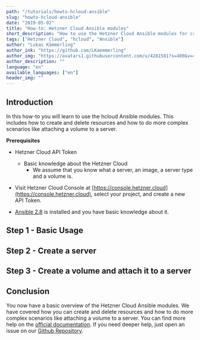 ```yaml
---
path: "/tutorials/howto-hcloud-ansible"
slug: "howto-hcloud-ansible"
date: "2019-05-02"
title: "How-to: Hetzner Cloud Ansible modules"
short_description: "How to use the Hetzner Cloud Ansible modules for creating and managing resources on the Hetzner Cloud."
tags: ["Hetzner Cloud", "hcloud", "Ansible"]
author: "Lukas Kämmerling"
author_ink: "https://github.com/LKaemmerling"
author_img: "https://avatars1.githubusercontent.com/u/4281581?s=400&v=4"
author_description: ""
language: "en"
available_languages: ["en"]
header_img: ""
---
```



## Introduction

In this how-to you will learn to use the hcloud Ansible modules. This includes how to create and delete resources and how to do more complex scenarios like attaching a volume to a server.

 **Prerequisites**

 * Hetzner Cloud API Token 

   * Basic knowledge about the Hetzner Cloud
       * We assume that you know what a server, an image, a server type and a volume is.
  * Visit Hetzner Cloud Console at [https://console.hetzner.cloud](https://console.hetzner.cloud), select your project, and create a new API Token.
* [Ansible 2.8](https://docs.ansible.com/ansible/latest/installation_guide/intro_installation.html) is installed and you have basic knowledge about it.

## Step 1 - Basic Usage

## Step 2 - Create a server

## Step 3 - Create a volume and attach it to a server

## Conclusion

You now have a basic overview of the Hetzner Cloud Ansible modules. We have covered how you can create and delete resources and how to do more complex scenarios like attaching a volume to a server. You can find more help on the [official documentation](https://docs.ansible.com/ansible/latest/modules/list_of_cloud_modules.html#hcloud). If you need deeper help, just open an issue on our [Github Repository](https://github.com/ansible/ansible).  
